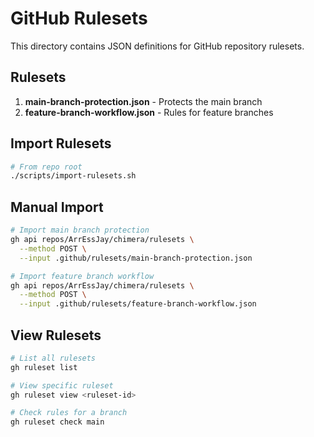 # GitHub Rulesets

This directory contains JSON definitions for GitHub repository rulesets.

## Rulesets

1. **main-branch-protection.json** - Protects the main branch
2. **feature-branch-workflow.json** - Rules for feature branches

## Import Rulesets

```bash
# From repo root
./scripts/import-rulesets.sh
```

## Manual Import

```bash
# Import main branch protection
gh api repos/ArrEssJay/chimera/rulesets \
  --method POST \
  --input .github/rulesets/main-branch-protection.json

# Import feature branch workflow
gh api repos/ArrEssJay/chimera/rulesets \
  --method POST \
  --input .github/rulesets/feature-branch-workflow.json
```

## View Rulesets

```bash
# List all rulesets
gh ruleset list

# View specific ruleset
gh ruleset view <ruleset-id>

# Check rules for a branch
gh ruleset check main
```
